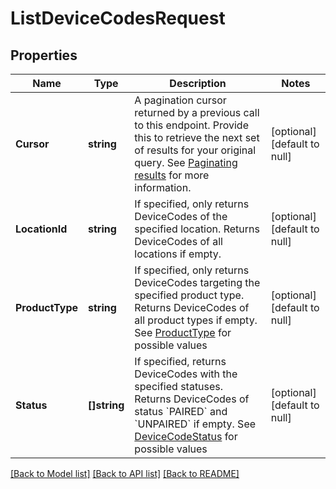 # ListDeviceCodesRequest

## Properties
Name | Type | Description | Notes
------------ | ------------- | ------------- | -------------
**Cursor** | **string** | A pagination cursor returned by a previous call to this endpoint. Provide this to retrieve the next set of results for your original query.  See [Paginating results](#paginatingresults) for more information. | [optional] [default to null]
**LocationId** | **string** | If specified, only returns DeviceCodes of the specified location. Returns DeviceCodes of all locations if empty. | [optional] [default to null]
**ProductType** | **string** | If specified, only returns DeviceCodes targeting the specified product type. Returns DeviceCodes of all product types if empty. See [ProductType](#type-producttype) for possible values | [optional] [default to null]
**Status** | **[]string** | If specified, returns DeviceCodes with the specified statuses. Returns DeviceCodes of status &#x60;PAIRED&#x60; and &#x60;UNPAIRED&#x60; if empty. See [DeviceCodeStatus](#type-devicecodestatus) for possible values | [optional] [default to null]

[[Back to Model list]](../README.md#documentation-for-models) [[Back to API list]](../README.md#documentation-for-api-endpoints) [[Back to README]](../README.md)

